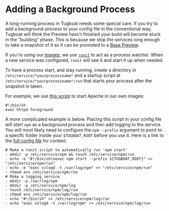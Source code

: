 # Adding a Background Process

A long-running process in Tugboat needs some special care. If you try to add a
background-process to your config file in the conventional way, Tugboat will
think the Preview hasn't finished your build will become stuck in the "building"
phase. This is because we stop the services long enough to take a snapshot of it
so it can be promoted to a [Base Preview](../../concepts/base-previews/).

If you're using our [images](../../reference/services/), we use
[`runit`](http://smarden.org/runit/) to act as a process watcher. When a new
service was configured, `runit` will see it and start it up when needed.

To have a process start, and stay running, create a directory in
`/etc/service/*yourprocessname*` and a startup script at
`/etc/service/*yourprocessname*/run` that starts your process after the snapshot
is taken.

For example, we use
[this script](https://github.com/TugboatQA/images/blob/master/services/httpd/run)
to start Apache in our own images:

```
#!/bin/sh
exec httpd-foreground
```

A more complicated example is below. Placing this script in your config file
will start `npm` as a background process and then add logging to the service.
You will most likely need to configure the `npm` `--prefix` argument to point to
a specifc folder inside your `$TUGBOAT_ROOT` before you use it. Here is a link
to the
[full config file](https://github.com/TugboatQA/Contenta-CMS-Starter-Kit/blob/0af9f1867fde0720e0cc7dbac4007e6590f8811b/.tugboat/config.yml#L15-L26)
for context.

```
# Make a runit script to automatically run 'npm start'
- mkdir -p /etc/service/npm && touch /etc/service/npm/run
- echo -e "#!/bin/sh\nexec npm start --prefix ${TUGBOAT_ROOT}" >> "/etc/service/npm/run"
- echo -e "exec svlogd -t /var/log/npm" >> "/etc/service/npm/run"
- chmod a+x /etc/service/npm/run
# Make a logging service
- mkdir -p /var/log/npm
- mkdir -p /etc/service/npm/log
- touch /etc/service/npm/log/run
- chmod a+x /etc/service/npm/log/run
- echo "#!/bin/sh" >> /etc/service/npm/log/run
- echo "exec svlogd -t /var/log/npm" >> /etc/service/npm/log/run
```
